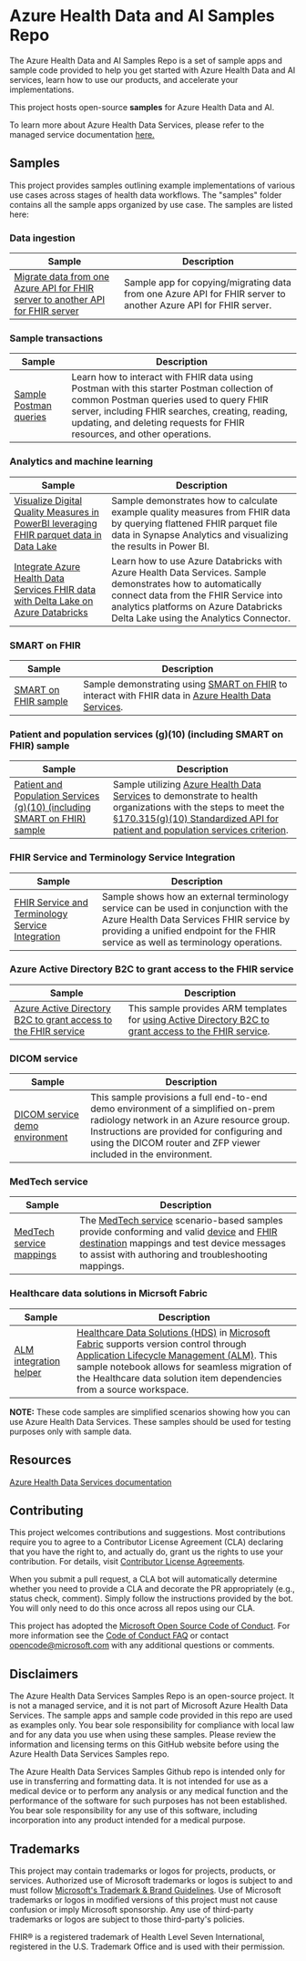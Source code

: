 # Azure Health Data and AI Samples Repo

The Azure Health Data and AI Samples Repo is a set of sample apps and sample code provided to help you get started with Azure Health Data and AI services, learn how to use our products, and accelerate your implementations.

This project hosts open-source **samples** for Azure Health Data and AI.

To learn more about Azure Health Data Services, please refer to the managed service documentation [here.](https://learn.microsoft.com/azure/healthcare-apis/healthcare-apis-overview)

## Samples

This project provides samples outlining example implementations of various use cases across stages of health data workflows. The "samples" folder contains all the sample apps organized by use case. The samples are listed here:

<!---
### Data ingestion into Health Data Services

|Sample|Description|
| --- | --- |
| [Sample HL7v2 Data Ingestion Pipeline]() | Sample app that shows how to ingest HL7v2 data into FHIR server, including conversion and validation. |

### Analytics and machine learning

|Sample|Description|
| --- | --- |
| FHIR Delta Lake with Databricks | End-to-end sample showing data from FHIR Service into Databricks Delta Lake Bronze, Silver, and Gold Levels |
| PowerBI Dashboard using Analytics pipelines | Sample showing how to query FHIR data in Parquet file format (in Azure Data LAke) and Serverless SQL tables to calculate digital quality measures and visualize stratified measure data in PowerBI.|

### Other integrations
|Sample|Description|
| --- | --- |
| FHIR to HL7v2 format for ingestion back into an EHR (coming soon)| Sample to convert FHIR data to HL7v2 format suitable for ingestion into an EHR. |

--->

### Data ingestion

|Sample|Description|
| --- | --- |
| [Migrate data from one Azure API for FHIR server to another API for FHIR server](samples/fhir-to-fhir/api-for-fhir-to-api-for-fhir) | Sample app for copying/migrating data from one Azure API for FHIR server to another Azure API for FHIR server. |

### Sample transactions

|Sample|Description|
| --- | --- |
| [Sample Postman queries](samples/sample-postman-queries) | Learn how to interact with FHIR data using Postman with this starter Postman collection of common Postman queries used to query FHIR server, including FHIR searches, creating, reading, updating, and deleting requests for FHIR resources, and other operations.|

### Analytics and machine learning

|Sample|Description|
| --- | --- |
| [Visualize Digital Quality Measures in PowerBI leveraging FHIR parquet data in Data Lake](samples/analytics-visualization) | Sample demonstrates how to calculate example quality measures from FHIR data by querying flattened FHIR parquet file data in Synapse Analytics and visualizing the results in Power BI.|
| [Integrate Azure Health Data Services FHIR data with Delta Lake on Azure Databricks](samples/azuredatabricks-deltalake/) | Learn how to use Azure Databricks with Azure Health Data Services. Sample demonstrates how to automatically connect data from the FHIR Service into analytics platforms on Azure Databricks Delta Lake using the Analytics Connector. |

### SMART on FHIR

|Sample|Description|
| --- | --- |
| [SMART on FHIR sample](samples/smartonfhir) | Sample demonstrating using [SMART on FHIR](http://hl7.org/fhir/smart-app-launch/index.html) to interact with FHIR data in [Azure Health Data Services](https://learn.microsoft.com/azure/healthcare-apis/fhir/smart-on-fhir).|

### Patient and population services (g)(10) (including SMART on FHIR) sample

|Sample|Description|
| --- | --- |
| [Patient and Population Services (g)(10) (including SMART on FHIR) sample](samples/patientandpopulationservices-smartonfhir-oncg10) | Sample utilizing [Azure Health Data Services](https://learn.microsoft.com/azure/healthcare-apis/fhir/smart-on-fhir) to demonstrate to health organizations with the steps to meet the [§170.315(g)(10) Standardized API for patient and population services criterion](https://www.healthit.gov/test-method/standardized-api-patient-and-population-services#ccg).|

### FHIR Service and Terminology Service Integration

|Sample|Description|
| --- | --- |
| [FHIR Service and Terminology Service Integration](/samples/fhir-terminology-service-integration/) | Sample shows how an external terminology service can be used in conjunction with the Azure Health Data Services FHIR service by providing a unified endpoint for the FHIR service as well as terminology operations. |

### Azure Active Directory B2C to grant access to the FHIR service

|Sample|Description|
|------|-----------|
|[Azure Active Directory B2C to grant access to the FHIR service](/samples/fhir-aad-b2c/)| This sample provides ARM templates for [using Active Directory B2C to grant access to the FHIR service](https://learn.microsoft.com/azure/healthcare-apis/fhir/azure-ad-b2c-setup).

### DICOM service

|Sample|Description|
| --- | --- |
| [DICOM service demo environment](/samples/dicom-demo-env/) | This sample provisions a full end-to-end demo environment of a simplified on-prem radiology network in an Azure resource group. Instructions are provided for configuring and using the DICOM router and ZFP viewer included in the environment. |

### MedTech service

|Sample|Description|
|------|-----------|
|[MedTech service mappings](/samples/medtech-service-mappings/)|The [MedTech service](https://learn.microsoft.com/azure/healthcare-apis/iot/overview) scenario-based samples provide conforming and valid [device](https://learn.microsoft.com/azure/healthcare-apis/iot/overview-of-device-mapping) and [FHIR destination](https://learn.microsoft.com/azure/healthcare-apis/iot/overview-of-fhir-destination-mapping) mappings and test device messages to assist with authoring and troubleshooting mappings.|

### Healthcare data solutions in Micrsoft Fabric

|Sample|Description|
|------|-----------|
|[ALM integration helper](/samples/fabric-healthcare-data-solutions/sample-notebooks/healthcare_msft_alm_helper.ipynb)|[Healthcare Data Solutions (HDS)](https://learn.microsoft.com/en-us/industry/healthcare/healthcare-data-solutions/overview) in [Microsoft Fabric](https://learn.microsoft.com/en-us/fabric/get-started/microsoft-fabric-overview) supports version control through [Application Lifecycle Management (ALM)](https://learn.microsoft.com/en-us/fabric/cicd/git-integration/intro-to-git-integration?tabs=azure-devops). This sample notebook allows for seamless migration of the Healthcare data solution item dependencies from a source workspace. |

**NOTE:** These code samples are simplified scenarios showing how you can use Azure Health Data Services. These samples should be used for testing purposes only with sample data.

## Resources

[Azure Health Data Services documentation](https://learn.microsoft.com/azure/healthcare-apis/healthcare-apis-overview)

## Contributing

This project welcomes contributions and suggestions.  Most contributions require you to agree to a
Contributor License Agreement (CLA) declaring that you have the right to, and actually do, grant us
the rights to use your contribution. For details, visit [Contributor License Agreements](https://cla.opensource.microsoft.com).

When you submit a pull request, a CLA bot will automatically determine whether you need to provide
a CLA and decorate the PR appropriately (e.g., status check, comment). Simply follow the instructions
provided by the bot. You will only need to do this once across all repos using our CLA.

This project has adopted the [Microsoft Open Source Code of Conduct](https://opensource.microsoft.com/codeofconduct/).
For more information see the [Code of Conduct FAQ](https://opensource.microsoft.com/codeofconduct/faq/) or
contact [opencode@microsoft.com](mailto:opencode@microsoft.com) with any additional questions or comments.

## Disclaimers

The Azure Health Data Services Samples Repo is an open-source project. It is not a managed service, and it is not part of Microsoft Azure Health Data Services. The sample apps and sample code provided in this repo are used as examples only. You bear sole responsibility for compliance with local law and for any data you use when using these samples. Please review the information and licensing terms on this GitHub website before using the Azure Health Data Services Samples repo.

The Azure Health Data Services Samples Github repo is intended only for use in transferring and formatting data. It is not intended for use as a medical device or to perform any analysis or any medical function and the performance of the software for such purposes has not been established. You bear sole responsibility for any use of this software, including incorporation into any product intended for a medical purpose.

## Trademarks

This project may contain trademarks or logos for projects, products, or services. Authorized use of Microsoft trademarks or logos is subject to and must follow
[Microsoft's Trademark & Brand Guidelines](https://www.microsoft.com/legal/intellectualproperty/trademarks/usage/general).
Use of Microsoft trademarks or logos in modified versions of this project must not cause confusion or imply Microsoft sponsorship.
Any use of third-party trademarks or logos are subject to those third-party's policies.

FHIR® is a registered trademark of Health Level Seven International, registered in the U.S. Trademark Office and is used with their permission.
